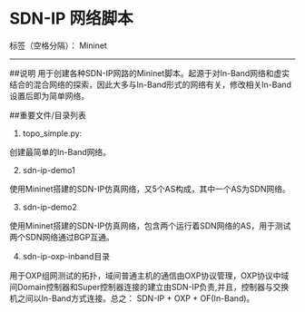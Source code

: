 # SDN-IP 网络脚本

标签（空格分隔）： Mininet

---

##说明
用于创建各种SDN-IP网路的Mininet脚本。起源于对In-Band网络和虚实结合的混合网络的探索，因此大多与In-Band形式的网络有关，修改相关In-Band设置后即为简单网络。

##重要文件/目录列表
1. topo_simple.py:

创建最简单的In-Band网络。

2. sdn-ip-demo1

使用Mininet搭建的SDN-IP仿真网络，又5个AS构成，其中一个AS为SDN网络。

3. sdn-ip-demo2

使用Mininet搭建的SDN-IP仿真网络，包含两个运行着SDN网络的AS，用于测试两个SDN网络通过BGP互通。

4. sdn-ip-oxp-inband目录

用于OXP组网测试的拓扑，域间普通主机的通信由OXP协议管理，OXP协议中域间Domain控制器和Super控制器连接的建立由SDN-IP负责,并且，控制器与交换机之间以In-Band方式连接。总之：
 SDN-IP + OXP + OF(In-Band)。




